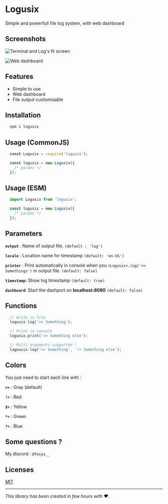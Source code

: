 
# Logusix  
Simple and powerfull file log system, with web dashboard

## Screenshots  

![Terminal and Log's fil screen](https://cdn.discordapp.com/attachments/1023228430671683654/1167217936226857001/Logusix.png?ex=654d5369&is=653ade69&hm=27d001c77eb88ddb57383518067bb4f78376a54a9c76ab7b024c69960a220872&)

![Web dashboard](https://cdn.discordapp.com/attachments/1023228430671683654/1167217936499494954/LogusixWeb.png?ex=654d5369&is=653ade69&hm=d82c401942c7195f37c7311c060d35631336d0862bab9b269d83b8fc69291e1f&)

## Features  

- Simple to use
- Web dashboard  
- File output customisable  

## Installation
```bash
  npm i logusix
```

## Usage (CommonJS)
```javascript
  const Logusix = require('logusix');

  const logusix = new Logusix({
    /* params */
  });
```

## Usage (ESM)
```javascript
  import Logusix from 'logusix';

  const logusix = new Logusix({
    /* params */
  });
```

## Parameters 
**`output`** : Name of output file. `(default : 'log')`

**`locale`** : Location name for timestamp `(default: 'en-US')`

**`printer`** : Print automatically in console when you `<Logusix>.log('>> Somethings')` in output file. `(default: false)`

**`timestamp`:** Show log timestamp `(default: true)`

**`dashboard`**: Start the dashport on __localhost:8080__ `(default: false)`


## Functions
```javascript
  // Write in file
  logusix.log('>> Something');

  // Print in console
  logusix.print('>> Something else');
```

```javascript
  // Multi arguments supported !
  lagousix.log('>> Something', '!> Something else'); 
```

## Colors 
You just need to start each line with :

**`>>`** : Gray (default)

**`!>`** : Red

**`$>`** : Yellow

**`*>`** : Green

**`?>`** : Blue

## Some questions ?

My discord : `@foxys__`


## Licenses

[MIT](https://choosealicense.com/licenses/mit/)

---

*This library has been created in few hours with ❤.*